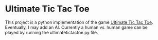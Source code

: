 # Ultimate Tic Tac Toe

This project is a python implementation of the game [Ultimate Tic Tac Toe](https://en.wikipedia.org/wiki/Ultimate_tic-tac-toe). Eventually, I may add an AI. Currently a human vs. human game can be played by running the ultimatetictactoe.py file.
